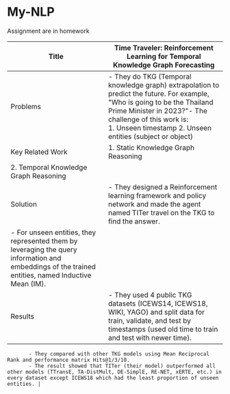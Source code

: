 # My-NLP
Assignment are in homework



| Title | Time Traveler: Reinforcement Learning for Temporal Knowledge Graph Forecasting |
|----------------|-----------|
| Problems | - They do TKG (Temporal knowledge graph) extrapolation to predict the future. For example, "Who is going to be the Thailand Prime Minister in 2023?"- The challenge of this work is:<br> 1. Unseen timestamp 2. Unseen entities (subject or object) |
| Key Related Work | 1. Static Knowledge Graph Reasoning
                      2. Temporal Knowledge Graph Reasoning |
| Solution | - They designed a Reinforcement learning framework and policy network and made the agent named TITer travel on the TKG to find the answer.
           - For unseen entities, they represented them by leveraging the query information and embeddings of the trained entities, named Inductive Mean (IM). |
| Results  | - They used 4 public TKG datasets (ICEWS14, ICEWS18, WIKI, YAGO) and split data for train, validate, and test by timestamps (used old time to train and test with newer time).
           - They compared with other TKG models using Mean Reciprocal Rank and performance matrix Hits@1/3/10.
           - The result showed that TITer (their model) outperformed all other models (TTransE, TA-DistMult, DE-SimplE, RE-NET, xERTE, etc.) in every dataset except ICEWS18 which had the least proportion of unseen entities. |
